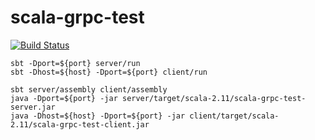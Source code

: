 # scala-grpc-test

[![Build Status](https://travis-ci.org/nokamoto/scala-grpc-test.svg?branch=master)](https://travis-ci.org/nokamoto/scala-grpc-test)

```
sbt -Dport=${port} server/run
sbt -Dhost=${host} -Dport=${port} client/run
```

```
sbt server/assembly client/assembly
java -Dport=${port} -jar server/target/scala-2.11/scala-grpc-test-server.jar
java -Dhost=${host} -Dport=${port} -jar client/target/scala-2.11/scala-grpc-test-client.jar
```
